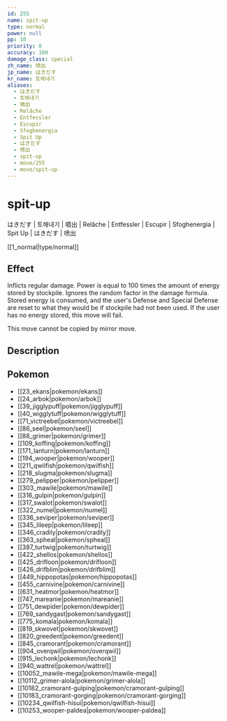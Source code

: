 ```yaml
---
id: 255
name: spit-up
type: normal
power: null
pp: 10
priority: 0
accuracy: 100
damage_class: special
zh_name: 喷出
jp_name: はきだす
kr_name: 토해내기
aliases:
  - はきだす
  - 토해내기
  - 噴出
  - Relâche
  - Entfessler
  - Escupir
  - Sfoghenergia
  - Spit Up
  - はきだす
  - 喷出
  - spit-up
  - move/255
  - move/spit-up
---
```

# spit-up
    
はきだす | 토해내기 | 噴出 | Relâche | Entfessler | Escupir | Sfoghenergia | Spit Up | はきだす | 喷出

[[1_normal|type/normal]]

## Effect

Inflicts regular damage.  Power is equal to 100 times the amount of energy stored by stockpile.  Ignores the random factor in the damage formula.  Stored energy is consumed, and the user's Defense and Special Defense are reset to what they would be if stockpile had not been used.  If the user has no energy stored, this move will fail.

This move cannot be copied by mirror move.

## Description



## Pokemon

- [[23_ekans|pokemon/ekans]]
- [[24_arbok|pokemon/arbok]]
- [[39_jigglypuff|pokemon/jigglypuff]]
- [[40_wigglytuff|pokemon/wigglytuff]]
- [[71_victreebel|pokemon/victreebel]]
- [[86_seel|pokemon/seel]]
- [[88_grimer|pokemon/grimer]]
- [[109_koffing|pokemon/koffing]]
- [[171_lanturn|pokemon/lanturn]]
- [[194_wooper|pokemon/wooper]]
- [[211_qwilfish|pokemon/qwilfish]]
- [[218_slugma|pokemon/slugma]]
- [[279_pelipper|pokemon/pelipper]]
- [[303_mawile|pokemon/mawile]]
- [[316_gulpin|pokemon/gulpin]]
- [[317_swalot|pokemon/swalot]]
- [[322_numel|pokemon/numel]]
- [[336_seviper|pokemon/seviper]]
- [[345_lileep|pokemon/lileep]]
- [[346_cradily|pokemon/cradily]]
- [[363_spheal|pokemon/spheal]]
- [[387_turtwig|pokemon/turtwig]]
- [[422_shellos|pokemon/shellos]]
- [[425_drifloon|pokemon/drifloon]]
- [[426_drifblim|pokemon/drifblim]]
- [[449_hippopotas|pokemon/hippopotas]]
- [[455_carnivine|pokemon/carnivine]]
- [[631_heatmor|pokemon/heatmor]]
- [[747_mareanie|pokemon/mareanie]]
- [[751_dewpider|pokemon/dewpider]]
- [[769_sandygast|pokemon/sandygast]]
- [[775_komala|pokemon/komala]]
- [[819_skwovet|pokemon/skwovet]]
- [[820_greedent|pokemon/greedent]]
- [[845_cramorant|pokemon/cramorant]]
- [[904_overqwil|pokemon/overqwil]]
- [[915_lechonk|pokemon/lechonk]]
- [[940_wattrel|pokemon/wattrel]]
- [[10052_mawile-mega|pokemon/mawile-mega]]
- [[10112_grimer-alola|pokemon/grimer-alola]]
- [[10182_cramorant-gulping|pokemon/cramorant-gulping]]
- [[10183_cramorant-gorging|pokemon/cramorant-gorging]]
- [[10234_qwilfish-hisui|pokemon/qwilfish-hisui]]
- [[10253_wooper-paldea|pokemon/wooper-paldea]]

